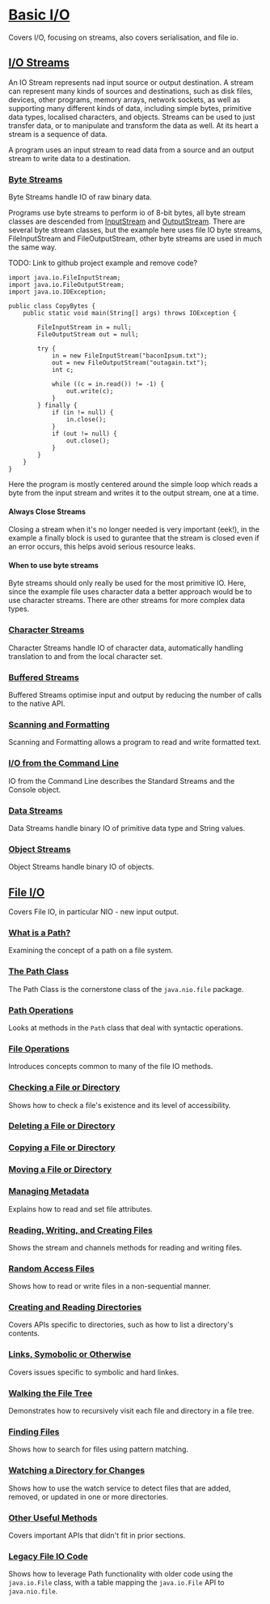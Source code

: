 # [Basic I/O](https://docs.oracle.com/javase/tutorial/essential/io/index.html)
Covers I/O, focusing on streams, also covers serialisation, and file io.

## [I/O Streams](https://docs.oracle.com/javase/tutorial/essential/io/streams.html)
An IO Stream represents nad input source or output destination. A stream can represent many kinds of sources and destinations, such as disk files, devices, other programs, memory arrays, network sockets, as well as supporting many different kinds of data, including simple bytes, primitive data types, localised characters, and objects. Streams can be used to just transfer data, or to manipulate and transform the data as well. At its heart a stream is a sequence of data.

A program uses an input stream to read data from a source and an output stream to write data to a destination.

### [Byte Streams](https://docs.oracle.com/javase/tutorial/essential/io/bytestreams.html)
Byte Streams handle IO of raw binary data.

Programs use byte streams to perform io of 8-bit bytes, all byte stream classes are descended from [InputStream](https://docs.oracle.com/javase/8/docs/api/java/io/InputStream.html) and [OutputStream](https://docs.oracle.com/javase/8/docs/api/java/io/OutputStream.html). There are several byte stream classes, but the example here uses file IO byte streams, FileInputStream and FileOutputStream, other byte streams are used in much the same way.

TODO: Link to github project example and remove code?

```
import java.io.FileInputStream;
import java.io.FileOutputStream;
import java.io.IOException;

public class CopyBytes {
    public static void main(String[] args) throws IOException {

        FileInputStream in = null;
        FileOutputStream out = null;

        try {
            in = new FileInputStream("baconIpsum.txt");
            out = new FileOutputStream("outagain.txt");
            int c;

            while ((c = in.read()) != -1) {
                out.write(c);
            }
        } finally {
            if (in != null) {
                in.close();
            }
            if (out != null) {
                out.close();
            }
        }
    }
}
```

Here the program is mostly centered around the simple loop which reads a byte from the input stream and writes it to the output stream, one at a time.

#### Always Close Streams
Closing a stream when it's no longer needed is very important (eek!), in the example a finally block is used to gurantee that the stream is closed even if an error occurs, this helps avoid serious resource leaks.

#### When to use byte streams
Byte streams should only really be used for the most primitive IO. Here, since the example file uses character data a better approach would be to use character streams. There are other streams for more complex data types.

### [Character Streams](https://docs.oracle.com/javase/tutorial/essential/io/charstreams.html)
Character Streams handle IO of character data, automatically handling translation to and from the local character set.

### [Buffered Streams](https://docs.oracle.com/javase/tutorial/essential/io/buffers.html)
Buffered Streams optimise input and output by reducing the number of calls to the native API.

### [Scanning and Formatting](https://docs.oracle.com/javase/tutorial/essential/io/scanfor.html)
Scanning and Formatting allows a program to read and write formatted text.

### [I/O from the Command Line](https://docs.oracle.com/javase/tutorial/essential/io/cl.html)
IO from the Command Line describes the Standard Streams and the Console object.

### [Data Streams](https://docs.oracle.com/javase/tutorial/essential/io/datastreams.html)
Data Streams handle binary IO of primitive data type and String values.

### [Object Streams](https://docs.oracle.com/javase/tutorial/essential/io/objectstreams.html)
Object Streams handle binary IO of objects.

## [File I/O](https://docs.oracle.com/javase/tutorial/essential/io/fileio.html)
Covers File IO, in particular NIO - new input output.

### [What is a Path?](https://docs.oracle.com/javase/tutorial/essential/io/path.html)
Examining the concept of a path on a file system.

### [The Path Class](https://docs.oracle.com/javase/tutorial/essential/io/pathClass.html)
The Path Class is the cornerstone class of the `java.nio.file` package.

### [Path Operations](https://docs.oracle.com/javase/tutorial/essential/io/pathOps.html)
Looks at methods in the `Path` class that deal with syntactic operations.

### [File Operations](https://docs.oracle.com/javase/tutorial/essential/io/fileOps.html)
Introduces concepts common to many of the file IO methods.

### [Checking a File or Directory](https://docs.oracle.com/javase/tutorial/essential/io/check.html)
Shows how to check a file's existence and its level of accessibility.

### [Deleting a File or Directory](https://docs.oracle.com/javase/tutorial/essential/io/delete.html)

### [Copying a File or Directory](https://docs.oracle.com/javase/tutorial/essential/io/copy.html)

### [Moving a File or Directory](https://docs.oracle.com/javase/tutorial/essential/io/move.html)

### [Managing Metadata](https://docs.oracle.com/javase/tutorial/essential/io/fileAttr.html)
Explains how to read and set file attributes.

### [Reading, Writing, and Creating Files](https://docs.oracle.com/javase/tutorial/essential/io/file.html)
Shows the stream and channels methods for reading and writing files.

### [Random Access Files](https://docs.oracle.com/javase/tutorial/essential/io/rafs.html)
Shows how to read or write files in a non-sequential manner.

### [Creating and Reading Directories](https://docs.oracle.com/javase/tutorial/essential/io/dirs.html)
Covers APIs specific to directories, such as how to list a directory's contents.

### [Links, Symobolic or Otherwise](https://docs.oracle.com/javase/tutorial/essential/io/links.html)
Covers issues specific to symbolic and hard linkes.

### [Walking the File Tree](https://docs.oracle.com/javase/tutorial/essential/io/walk.html)
Demonstrates how to recursively visit each file and directory in a file tree.

### [Finding Files](https://docs.oracle.com/javase/tutorial/essential/io/find.html)
Shows how to search for files using pattern matching.

### [Watching a Directory for Changes](https://docs.oracle.com/javase/tutorial/essential/io/notification.html)
Shows how to use the watch service to detect files that are added, removed, or updated in one or more directories.

### [Other Useful Methods](https://docs.oracle.com/javase/tutorial/essential/io/misc.html)
Covers important APIs that didn't fit in prior sections.

### [Legacy File IO Code](https://docs.oracle.com/javase/tutorial/essential/io/legacy.html)
Shows how to leverage Path functionality with older code using the `java.io.File` class, with a table mapping the `java.io.File` API to `java.nio.file`.